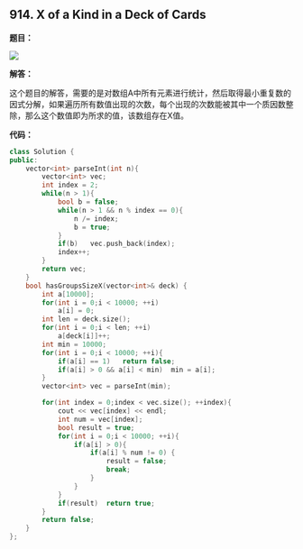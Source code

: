 ## 914. X of a Kind in a Deck of Cards

**题目：**

![](http://cdn.zergzerg.cn/2018-09-30leet_914.png)

**解答：**

这个题目的解答，需要的是对数组A中所有元素进行统计，然后取得最小重复数的因式分解，如果遍历所有数值出现的次数，每个出现的次数能被其中一个质因数整除，那么这个数值即为所求的值，该数组存在X值。

**代码：**

```cpp
class Solution {
public:
    vector<int> parseInt(int n){
        vector<int> vec;
        int index = 2;
        while(n > 1){
            bool b = false;
            while(n > 1 && n % index == 0){
                n /= index;
                b = true;
            }
            if(b)   vec.push_back(index);
            index++;
        }
        return vec;
    }
    bool hasGroupsSizeX(vector<int>& deck) {
        int a[10000];
        for(int i = 0;i < 10000; ++i)
            a[i] = 0;
        int len = deck.size();
        for(int i = 0;i < len; ++i)
            a[deck[i]]++;
        int min = 10000;
        for(int i = 0;i < 10000; ++i){
            if(a[i] == 1)   return false;
            if(a[i] > 0 && a[i] < min)  min = a[i];
        }
        vector<int> vec = parseInt(min);

        for(int index = 0;index < vec.size(); ++index){
            cout << vec[index] << endl;
            int num = vec[index];
            bool result = true;
            for(int i = 0;i < 10000; ++i){
                if(a[i] > 0){
                    if(a[i] % num != 0) {
                        result = false;
                        break;
                    }
                }
            }
            if(result)  return true;
        }
        return false;
    }
};
```

